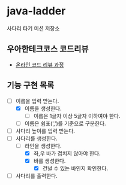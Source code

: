 # java-ladder

사다리 타기 미션 저장소

## 우아한테크코스 코드리뷰

- [온라인 코드 리뷰 과정](https://github.com/woowacourse/woowacourse-docs/blob/master/maincourse/README.md)

## 기능 구현 목록

- [ ] 이름을 입력 받는다.
  - [x] 이름을 생성한다.
    - [ ] 이름은 1글자 이상 5글자 이하여야 한다.
  - [ ] 이름은 쉼표(',')를 기준으로 구분한다.
- [ ] 사다리 높이를 입력 받는다.
- [ ] 사다리를 생성한다.
  - [ ] 라인을 생성한다.
    - [x] 좌,우 바가 겹치지 않아야 한다.
    - [x] 바를 생성한다.
      - [x] 건널 수 있는 바인지 확인한다.
- [ ] 사다리를 출력한다.
